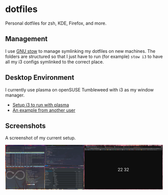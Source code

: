 # dotfiles

Personal dotfiles for zsh, KDE, Firefox, and more.

## Management

I use [GNU stow](https://www.gnu.org/software/stow/) to manage symlinking my dotfiles on new machines. The folders are structured so that I just have to run (for example) `stow i3` to have all my i3 configs symlinked to the correct place. 

## Desktop Environment
I currently use plasma on openSUSE Tumbleweed with i3 as my window manager.
* [Setup i3 to run with plasma](https://userbase.kde.org/Tutorials/Using_Other_Window_Managers_with_Plasma)
* [An example from another user](https://www.reddit.com/r/unixporn/comments/64mihc/i3_kde_plasma_a_match_made_in_heaven/)

## Screenshots
A screenshot of my current setup.

<img src="screenshots/current.png" align="center"/>
